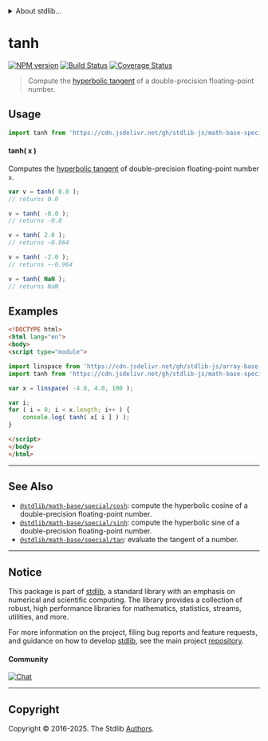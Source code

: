 <!--

@license Apache-2.0

Copyright (c) 2022 The Stdlib Authors.

Licensed under the Apache License, Version 2.0 (the "License");
you may not use this file except in compliance with the License.
You may obtain a copy of the License at

   http://www.apache.org/licenses/LICENSE-2.0

Unless required by applicable law or agreed to in writing, software
distributed under the License is distributed on an "AS IS" BASIS,
WITHOUT WARRANTIES OR CONDITIONS OF ANY KIND, either express or implied.
See the License for the specific language governing permissions and
limitations under the License.

-->


<details>
  <summary>
    About stdlib...
  </summary>
  <p>We believe in a future in which the web is a preferred environment for numerical computation. To help realize this future, we've built stdlib. stdlib is a standard library, with an emphasis on numerical and scientific computation, written in JavaScript (and C) for execution in browsers and in Node.js.</p>
  <p>The library is fully decomposable, being architected in such a way that you can swap out and mix and match APIs and functionality to cater to your exact preferences and use cases.</p>
  <p>When you use stdlib, you can be absolutely certain that you are using the most thorough, rigorous, well-written, studied, documented, tested, measured, and high-quality code out there.</p>
  <p>To join us in bringing numerical computing to the web, get started by checking us out on <a href="https://github.com/stdlib-js/stdlib">GitHub</a>, and please consider <a href="https://opencollective.com/stdlib">financially supporting stdlib</a>. We greatly appreciate your continued support!</p>
</details>

# tanh

[![NPM version][npm-image]][npm-url] [![Build Status][test-image]][test-url] [![Coverage Status][coverage-image]][coverage-url] <!-- [![dependencies][dependencies-image]][dependencies-url] -->

> Compute the [hyperbolic tangent][hyperbolic-tangent] of a double-precision floating-point number.



<section class="usage">

## Usage

```javascript
import tanh from 'https://cdn.jsdelivr.net/gh/stdlib-js/math-base-special-tanh@esm/index.mjs';
```

#### tanh( x )

Computes the [hyperbolic tangent][hyperbolic-tangent] of double-precision floating-point number `x`.

```javascript
var v = tanh( 0.0 );
// returns 0.0

v = tanh( -0.0 );
// returns -0.0

v = tanh( 2.0 );
// returns ~0.964

v = tanh( -2.0 );
// returns ~-0.964

v = tanh( NaN );
// returns NaN
```

</section>

<!-- /.usage -->

<section class="examples">

## Examples

<!-- eslint no-undef: "error" -->

```html
<!DOCTYPE html>
<html lang="en">
<body>
<script type="module">

import linspace from 'https://cdn.jsdelivr.net/gh/stdlib-js/array-base-linspace@esm/index.mjs';
import tanh from 'https://cdn.jsdelivr.net/gh/stdlib-js/math-base-special-tanh@esm/index.mjs';

var x = linspace( -4.0, 4.0, 100 );

var i;
for ( i = 0; i < x.length; i++ ) {
    console.log( tanh( x[ i ] ) );
}

</script>
</body>
</html>
```

</section>

<!-- /.examples -->

<!-- C interface documentation. -->



<!-- Section for related `stdlib` packages. Do not manually edit this section, as it is automatically populated. -->

<section class="related">

* * *

## See Also

-   <span class="package-name">[`@stdlib/math-base/special/cosh`][@stdlib/math/base/special/cosh]</span><span class="delimiter">: </span><span class="description">compute the hyperbolic cosine of a double-precision floating-point number.</span>
-   <span class="package-name">[`@stdlib/math-base/special/sinh`][@stdlib/math/base/special/sinh]</span><span class="delimiter">: </span><span class="description">compute the hyperbolic sine of a double-precision floating-point number.</span>
-   <span class="package-name">[`@stdlib/math-base/special/tan`][@stdlib/math/base/special/tan]</span><span class="delimiter">: </span><span class="description">evaluate the tangent of a number.</span>

</section>

<!-- /.related -->

<!-- Section for all links. Make sure to keep an empty line after the `section` element and another before the `/section` close. -->


<section class="main-repo" >

* * *

## Notice

This package is part of [stdlib][stdlib], a standard library with an emphasis on numerical and scientific computing. The library provides a collection of robust, high performance libraries for mathematics, statistics, streams, utilities, and more.

For more information on the project, filing bug reports and feature requests, and guidance on how to develop [stdlib][stdlib], see the main project [repository][stdlib].

#### Community

[![Chat][chat-image]][chat-url]

---

## Copyright

Copyright &copy; 2016-2025. The Stdlib [Authors][stdlib-authors].

</section>

<!-- /.stdlib -->

<!-- Section for all links. Make sure to keep an empty line after the `section` element and another before the `/section` close. -->

<section class="links">

[npm-image]: http://img.shields.io/npm/v/@stdlib/math-base-special-tanh.svg
[npm-url]: https://npmjs.org/package/@stdlib/math-base-special-tanh

[test-image]: https://github.com/stdlib-js/math-base-special-tanh/actions/workflows/test.yml/badge.svg?branch=main
[test-url]: https://github.com/stdlib-js/math-base-special-tanh/actions/workflows/test.yml?query=branch:main

[coverage-image]: https://img.shields.io/codecov/c/github/stdlib-js/math-base-special-tanh/main.svg
[coverage-url]: https://codecov.io/github/stdlib-js/math-base-special-tanh?branch=main

<!--

[dependencies-image]: https://img.shields.io/david/stdlib-js/math-base-special-tanh.svg
[dependencies-url]: https://david-dm.org/stdlib-js/math-base-special-tanh/main

-->

[chat-image]: https://img.shields.io/gitter/room/stdlib-js/stdlib.svg
[chat-url]: https://app.gitter.im/#/room/#stdlib-js_stdlib:gitter.im

[stdlib]: https://github.com/stdlib-js/stdlib

[stdlib-authors]: https://github.com/stdlib-js/stdlib/graphs/contributors

[umd]: https://github.com/umdjs/umd
[es-module]: https://developer.mozilla.org/en-US/docs/Web/JavaScript/Guide/Modules

[deno-url]: https://github.com/stdlib-js/math-base-special-tanh/tree/deno
[deno-readme]: https://github.com/stdlib-js/math-base-special-tanh/blob/deno/README.md
[umd-url]: https://github.com/stdlib-js/math-base-special-tanh/tree/umd
[umd-readme]: https://github.com/stdlib-js/math-base-special-tanh/blob/umd/README.md
[esm-url]: https://github.com/stdlib-js/math-base-special-tanh/tree/esm
[esm-readme]: https://github.com/stdlib-js/math-base-special-tanh/blob/esm/README.md
[branches-url]: https://github.com/stdlib-js/math-base-special-tanh/blob/main/branches.md

[hyperbolic-tangent]: http://mathworld.wolfram.com/HyperbolicTangent.html

<!-- <related-links> -->

[@stdlib/math/base/special/cosh]: https://github.com/stdlib-js/math-base-special-cosh/tree/esm

[@stdlib/math/base/special/sinh]: https://github.com/stdlib-js/math-base-special-sinh/tree/esm

[@stdlib/math/base/special/tan]: https://github.com/stdlib-js/math-base-special-tan/tree/esm

<!-- </related-links> -->

</section>

<!-- /.links -->
